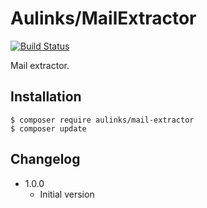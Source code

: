 # Aulinks/MailExtractor

[![Build Status](https://img.shields.io/travis/Aulinks/PHP-MailExtractor.svg?style=flat-square)](https://travis-ci.org/Aulinks/PHP-MailExtractor)

Mail extractor.

## Installation

```
$ composer require aulinks/mail-extractor
$ composer update
```

## Changelog

* 1.0.0
	+ Initial version
